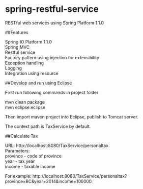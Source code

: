 spring-restful-service
==========================

RESTful web services using Spring Platform 1.1.0


##Features

Spring IO Platform 1.1.0<br />
Spring MVC<br />
Restful service<br />
Factory pattern using injection for extensibility<br />
Exception handling<br />
Logging<br />
Integration using resource<br />


##Develop and run using Eclipse

First run following commands in project folder

mvn clean package<br />
mvn eclipse:eclipse<br />

Then import maven project into Eclipse, publish to Tomcat server.

The context path is TaxService by default.

##Calculate Tax

URL: http://localhost:8080/TaxService/personaltax<br />
Parameters:<br />
province - code of province<br />
year - tax year<br />
income - taxable income<br />

For example: http://localhost:8080/TaxService/personaltax?province=BC&year=2014&income=100000



